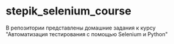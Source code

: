 # stepik_selenium_course
В репозитории представлены домашние задания к курсу "Автоматизация тестирования с помощью Selenium и Python"
